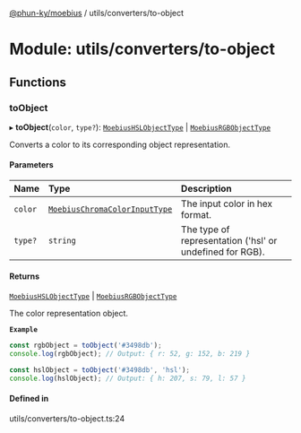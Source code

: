 [@phun-ky/moebius](../README.md) / utils/converters/to-object

# Module: utils/converters/to-object

## Functions

### toObject

▸ **toObject**(`color`, `type?`): [`MoebiusHSLObjectType`](types.md#moebiushslobjecttype) \| [`MoebiusRGBObjectType`](types.md#moebiusrgbobjecttype)

Converts a color to its corresponding object representation.

#### Parameters

| Name | Type | Description |
| :------ | :------ | :------ |
| `color` | [`MoebiusChromaColorInputType`](types.md#moebiuschromacolorinputtype) | The input color in hex format. |
| `type?` | `string` | The type of representation ('hsl' or undefined for RGB). |

#### Returns

[`MoebiusHSLObjectType`](types.md#moebiushslobjecttype) \| [`MoebiusRGBObjectType`](types.md#moebiusrgbobjecttype)

The color representation object.

**`Example`**

```ts
const rgbObject = toObject('#3498db');
console.log(rgbObject); // Output: { r: 52, g: 152, b: 219 }

const hslObject = toObject('#3498db', 'hsl');
console.log(hslObject); // Output: { h: 207, s: 79, l: 57 }
```

#### Defined in

utils/converters/to-object.ts:24
